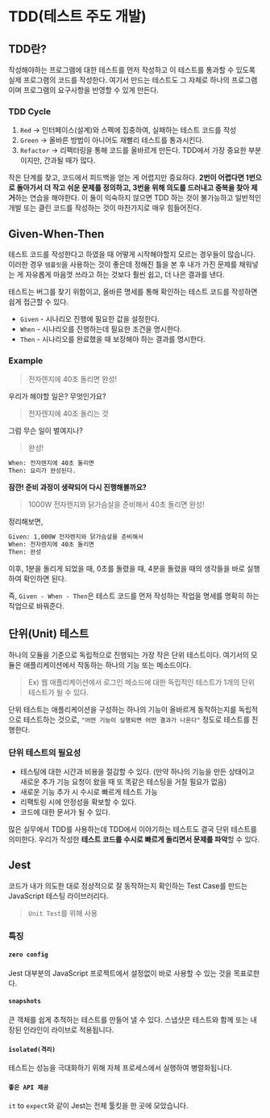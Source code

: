 # TDD(테스트 주도 개발)

## TDD란?

작성해야하는 프로그램에 대한 테스트를 먼저 작성하고 이 테스트를 통과할 수 있도록 실제 프로그램의 코드를 작성한다. 여기서 만드는 테스트도 그 자체로 하나의 프로그램이며 프로그램의 요구사항을 반영할 수 있게 만든다.

### TDD Cycle

1. `Red` → 인터페이스(설계)와 스펙에 집중하여, 실패하는 테스트 코드를 작성
2. `Green` → 올바른 방법이 아니어도 재빨리 테스트를 통과시킨다.
3. `Refactor` → 리팩터링을 통해 코드를 올바르게 만든다. TDD에서 가장 중요한 부분이지만, 간과될 때가 많다.

작은 단계를 찾고, 코드에서 피드백을 얻는 게 어렵지만 중요하다. **2번이 어렵다면 1번으로 돌아가서 더 작고 쉬운 문제를 정의하고, 3번을 위해 의도를 드러내고 중복을 찾아 제거**하는 연습을 해야한다. 이 둘이 익숙하지 않으면 TDD 하는 것이 불가능하고 일반적인 개발 또는 클린 코드를 작성하는 것이 마찬가지로 매우 힘들어진다.

## Given-When-Then

테스트 코드를 작성한다고 하였을 때 어떻게 시작해야할지 모르는 경우들이 많습니다. 이러한 경우 `템플릿`을 사용하는 것이 좋은데 정해진 틀을 본 후 내가 가진 문제를 채워넣는 게 자유롭게 마음껏 쓰라고 하는 것보다 훨씬 쉽고, 더 나은 결과를 낸다.

테스트는 버그를 찾기 위함이고, 올바른 명세를 통해 확인하는 테스트 코드를 작성하면 쉽게 접근할 수 있다.

- `Given` - 시나리오 진행에 필요한 값을 설정한다.
- `When` - 시나리오를 진행하는데 필요한 조건을 명시한다.
- `Then` - 시나리오를 완료했을 때 보장해야 하는 결과를 명시한다.

### Example

> 전자렌지에 40초 돌리면 완성!

우리가 해야할 일은? 무엇인가요?

> 전자렌지에 40초 돌리는 것

그럼 무슨 일이 벌여지나?

> 완성!

```txt
When: 전자렌지에 40초 돌리면
Then: 요리가 완성된다.
```

**잠깐! 준비 과정이 생략되어 다시 진행해볼까요?**

> 1000W 전자렌지와 닭가슴살을 준비해서 40초 돌리면 완성!

정리해보면,

```txt
Given: 1,000W 전자렌지와 닭가슴살을 준비해서
When: 전자렌지에 40초 돌리면
Then: 완성
```

이후, 1분을 돌리게 되었을 때, 0초를 돌렸을 때, 4분을 돌렸을 때의 생각들을 바로 실행하여 확인하면 된다.

즉, `Given - When - Then`은 테스트 코드를 먼저 작성하는 작업을 명세를 명확히 하는 작업으로 바꿔준다.

## 단위(Unit) 테스트

하나의 모듈을 기준으로 독립적으로 진행되는 가장 작은 단위 테스트이다. 여기서의 모듈은 애플리케이션에서 작동하는 하나의 기능 또는 메소드이다.

> Ex) 웹 애플리케이션에서 로그인 메소드에 대한 독립적인 테스트가 1개의 단위 테스트가 될 수 있다.

단위 테스트는 애플리케이션을 구성하는 하나의 기능이 올바르게 동작하는지를 독립적으로 테스트하는 것으로, `"어떤 기능이 실행되면 어떤 결과가 나온다"` 정도로 테스트를 진행한다.

### 단위 테스트의 필요성

- 테스팅에 대한 시간과 비용을 절감할 수 있다. (만약 하나의 기능을 만든 상태이고 새로운 추가 기능 요청이 왔을 때 또 똑같은 테스팅을 거칠 필요가 없음)
- 새로운 기능 추가 시 수시로 빠르게 테스트 가능
- 리팩토링 시에 안정성을 확보할 수 있다.
- 코드에 대한 문서가 될 수 있다.

많은 실무에서 TDD를 사용하는데 TDD에서 이야기하는 테스트도 결국 단위 테스트를 의미한다. 우리가 작성한 **테스트 코드를 수시로 빠르게 돌리면서 문제를 파악**할 수 있다.

## Jest

코드가 내가 의도한 대로 정상적으로 잘 동작하는지 확인하는 Test Case를 만드는 JavaScript 테스팅 라이브러리다.

> `Unit Test`를 위해 사용

### 특징

#### `zero config`

Jest 대부분의 JavaScript 프로젝트에서 설정없이 바로 사용할 수 있는 것을 목표로한다.

#### `snapshots`

큰 객체를 쉽게 추적하는 테스트를 만들어 낼 수 있다. 스냅샷은 테스트와 함께 또는 내장된 인라인이 라이브로 적용됩니다.

#### `isolated(격리)`

테스트는 성능을 극대화하기 위해 자체 프로세스에서 실행하여 병렬화됩니다.

#### `좋은 API 제공`

`it` to `expect`와 같이 Jest는 전체 툴킷을 한 곳에 모았습니다.
